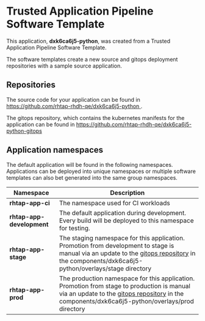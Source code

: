 # Trusted Application Pipeline Software Template

This application, **dxk6ca6j5-python**, was created from a Trusted Application Pipeline Software Template.

The software templates create a new source and gitops deployment repositories with a sample source application. 

## Repositories

The source code for your application can be found in [https://github.com/rhtap-rhdh-qe/dxk6ca6j5-python ](https://github.com/rhtap-rhdh-qe/dxk6ca6j5-python ).
 
The gitops repository, which contains the kubernetes manifests for the application can be found in 
[https://github.com/rhtap-rhdh-qe/dxk6ca6j5-python-gitops ](https://github.com/rhtap-rhdh-qe/dxk6ca6j5-python-gitops ) 

## Application namespaces 

The default application will be found in the following namespaces. Applications can be deployed into unique namespaces or multiple software templates can also bet generated into the same group namespaces.  

|  Namespace   |  Description   |  
| -------- | -------- |
| **rhtap-app-ci** | The namespace used for CI workloads |
| **rhtap-app-development** | The default application during development. Every build will be deployed to this namespace for testing. |
| **rhtap-app-stage** | The staging namespace for this application. Promotion from development to stage is manual via an update to the [gitops repository](https://github.com/rhtap-rhdh-qe/dxk6ca6j5-python-gitops ) in the components/dxk6ca6j5-python/overlays/stage directory |
| **rhtap-app-prod** | The production namespace for this application. Promotion from stage to production is manual via an update to the [gitops repository](https://github.com/rhtap-rhdh-qe/dxk6ca6j5-python-gitops ) in the components/dxk6ca6j5-python/overlays/prod directory |
